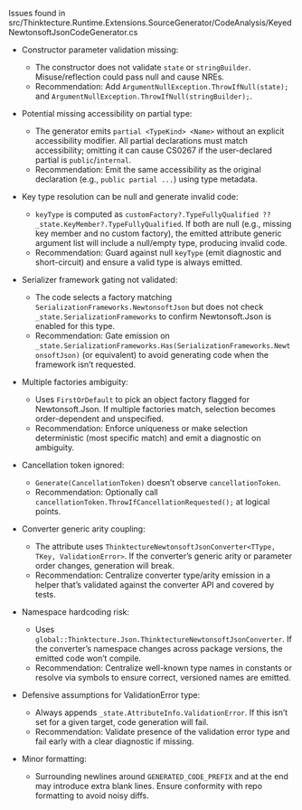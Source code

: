 Issues found in src/Thinktecture.Runtime.Extensions.SourceGenerator/CodeAnalysis/KeyedNewtonsoftJsonCodeGenerator.cs

- Constructor parameter validation missing:
  - The constructor does not validate `state` or `stringBuilder`. Misuse/reflection could pass null and cause NREs.
  - Recommendation: Add `ArgumentNullException.ThrowIfNull(state);` and `ArgumentNullException.ThrowIfNull(stringBuilder);`.

- Potential missing accessibility on partial type:
  - The generator emits `partial <TypeKind> <Name>` without an explicit accessibility modifier. All partial declarations must match accessibility; omitting it can cause CS0267 if the user-declared partial is `public`/`internal`.
  - Recommendation: Emit the same accessibility as the original declaration (e.g., `public partial ...`) using type metadata.

- Key type resolution can be null and generate invalid code:
  - `keyType` is computed as `customFactory?.TypeFullyQualified ?? _state.KeyMember?.TypeFullyQualified`. If both are null (e.g., missing key member and no custom factory), the emitted attribute generic argument list will include a null/empty type, producing invalid code.
  - Recommendation: Guard against null `keyType` (emit diagnostic and short-circuit) and ensure a valid type is always emitted.

- Serializer framework gating not validated:
  - The code selects a factory matching `SerializationFrameworks.NewtonsoftJson` but does not check `_state.SerializationFrameworks` to confirm Newtonsoft.Json is enabled for this type.
  - Recommendation: Gate emission on `_state.SerializationFrameworks.Has(SerializationFrameworks.NewtonsoftJson)` (or equivalent) to avoid generating code when the framework isn’t requested.

- Multiple factories ambiguity:
  - Uses `FirstOrDefault` to pick an object factory flagged for Newtonsoft.Json. If multiple factories match, selection becomes order-dependent and unspecified.
  - Recommendation: Enforce uniqueness or make selection deterministic (most specific match) and emit a diagnostic on ambiguity.

- Cancellation token ignored:
  - `Generate(CancellationToken)` doesn’t observe `cancellationToken`.
  - Recommendation: Optionally call `cancellationToken.ThrowIfCancellationRequested();` at logical points.

- Converter generic arity coupling:
  - The attribute uses `ThinktectureNewtonsoftJsonConverter<TType, TKey, ValidationError>`. If the converter’s generic arity or parameter order changes, generation will break.
  - Recommendation: Centralize converter type/arity emission in a helper that’s validated against the converter API and covered by tests.

- Namespace hardcoding risk:
  - Uses `global::Thinktecture.Json.ThinktectureNewtonsoftJsonConverter`. If the converter’s namespace changes across package versions, the emitted code won’t compile.
  - Recommendation: Centralize well-known type names in constants or resolve via symbols to ensure correct, versioned names are emitted.

- Defensive assumptions for ValidationError type:
  - Always appends `_state.AttributeInfo.ValidationError`. If this isn’t set for a given target, code generation will fail.
  - Recommendation: Validate presence of the validation error type and fail early with a clear diagnostic if missing.

- Minor formatting:
  - Surrounding newlines around `GENERATED_CODE_PREFIX` and at the end may introduce extra blank lines. Ensure conformity with repo formatting to avoid noisy diffs.
